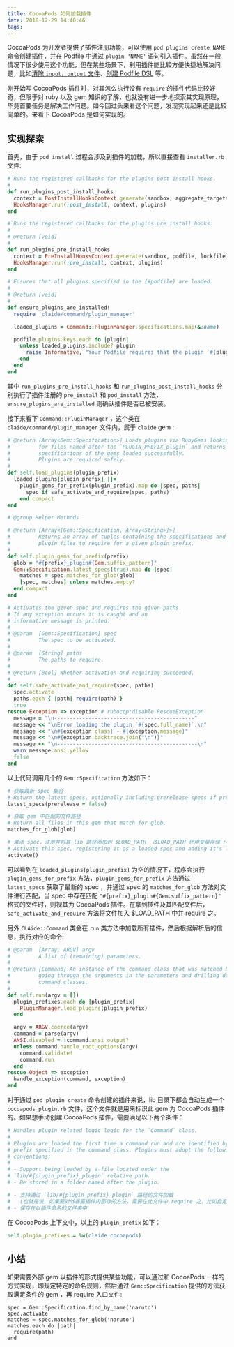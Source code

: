 ```yaml
---
title: CocoaPods 如何加载插件
date: 2018-12-29 14:40:46
tags:
---
```


CocoaPods 为开发者提供了插件注册功能，可以使用 `pod plugins create NAME` 命令创建插件，并在 Podfile 中通过 `plugin 'NAME'` 语句引入插件。虽然在一般情况下很少使用这个功能，但在某些场景下，利用插件能比较方便快捷地解决问题，比如[清除 `input`，`output` 文件](https://github.com/tripleCC/cocoapods-input-output-cleaner)、[创建 Podfile DSL](https://github.com/tripleCC/cocoapods-tdfire-binary) 等。

<!--more-->
刚开始写 CocoaPods 插件时，对其怎么执行没有 `require` 的插件代码比较好奇，但限于对 ruby 以及 gem 知识的了解，也就没有进一步地探索其实现原理，毕竟首要任务是解决工作问题。如今回过头来看这个问题，发现实现起来还是比较简单的。来看下 CocoaPods 是如何实现的。

## 实现探索

首先，由于 `pod install` 过程会涉及到插件的加载，所以直接查看 `installer.rb` 文件:

```ruby
# Runs the registered callbacks for the plugins post install hooks.
#
def run_plugins_post_install_hooks
  context = PostInstallHooksContext.generate(sandbox, aggregate_targets)
  HooksManager.run(:post_install, context, plugins)
end

# Runs the registered callbacks for the plugins pre install hooks.
#
# @return [void]
#
def run_plugins_pre_install_hooks
  context = PreInstallHooksContext.generate(sandbox, podfile, lockfile)
  HooksManager.run(:pre_install, context, plugins)
end

# Ensures that all plugins specified in the {#podfile} are loaded.
#
# @return [void]
#
def ensure_plugins_are_installed!
  require 'claide/command/plugin_manager'

  loaded_plugins = Command::PluginManager.specifications.map(&:name)

  podfile.plugins.keys.each do |plugin|
    unless loaded_plugins.include? plugin
      raise Informative, "Your Podfile requires that the plugin `#{plugin}` be installed. Please install it and try installation again."
    end
  end
end
```

其中 `run_plugins_pre_install_hooks` 和 `run_plugins_post_install_hooks` 分别执行了插件注册的 `pre_install` 和 `pod_install` 方法， `ensure_plugins_are_installed` 则确认插件是否已被安装。

接下来看下 `Command::PluginManager` ，这个类在 `claide/command/plugin_manager` 文件内，属于 `claide` gem :

```ruby
# @return [Array<Gem::Specification>] Loads plugins via RubyGems looking
#         for files named after the `PLUGIN_PREFIX_plugin` and returns the
#         specifications of the gems loaded successfully.
#         Plugins are required safely.
#
def self.load_plugins(plugin_prefix)
  loaded_plugins[plugin_prefix] ||=
    plugin_gems_for_prefix(plugin_prefix).map do |spec, paths|
      spec if safe_activate_and_require(spec, paths)
    end.compact
end

# @group Helper Methods

# @return [Array<[Gem::Specification, Array<String>]>]
#         Returns an array of tuples containing the specifications and
#         plugin files to require for a given plugin prefix.
#
def self.plugin_gems_for_prefix(prefix)
  glob = "#{prefix}_plugin#{Gem.suffix_pattern}"
  Gem::Specification.latest_specs(true).map do |spec|
    matches = spec.matches_for_glob(glob)
    [spec, matches] unless matches.empty?
  end.compact
end

# Activates the given spec and requires the given paths.
# If any exception occurs it is caught and an
# informative message is printed.
#
# @param  [Gem::Specification] spec
#         The spec to be activated.
#
# @param  [String] paths
#         The paths to require.
#
# @return [Bool] Whether activation and requiring succeeded.
#
def self.safe_activate_and_require(spec, paths)
  spec.activate
  paths.each { |path| require(path) }
  true
rescue Exception => exception # rubocop:disable RescueException
  message = "\n---------------------------------------------"
  message << "\nError loading the plugin `#{spec.full_name}`.\n"
  message << "\n#{exception.class} - #{exception.message}"
  message << "\n#{exception.backtrace.join("\n")}"
  message << "\n---------------------------------------------\n"
  warn message.ansi.yellow
  false
end
```

以上代码调用几个的 `Gem::Specification` 方法如下：

```ruby
# 获取最新 spec 集合
# Return the latest specs, optionally including prerelease specs if prerelease is true.
latest_specs(prerelease = false) 

# 获取 gem 中匹配的文件路径
# Return all files in this gem that match for glob.
matches_for_glob(glob) 

# 激活 spec，注册并将其 lib 路径添加到 $LOAD_PATH （$LOAD_PATH 环境变量存储 require 文件时查找的路径）
# Activate this spec, registering it as a loaded spec and adding it's lib paths to $LOAD_PATH. Returns true if the spec was activated, false if it was previously activated. Freaks out if there are conflicts upon activation.
activate() 
```

可以看到在 `loaded_plugins[plugin_prefix]` 为空的情况下，程序会执行 `plugin_gems_for_prefix` 方法，`plugin_gems_for_prefix` 方法通过 `latest_specs` 获取了最新的 spec ，并通过 spec 的 `matches_for_glob` 方法对文件进行匹配，当 spec 中存在匹配 `"#{prefix}_plugin#{Gem.suffix_pattern}"` 格式的文件时，则视其为 CocoaPods 插件。在拿到插件及其匹配文件后，`safe_activate_and_require` 方法将文件加入 $LOAD_PATH 中并 require 之。

另外 `CLAide::Command` 类会在 `run` 类方法中加载所有插件，然后根据解析后的信息，执行对应的命令:

```ruby
# @param  [Array, ARGV] argv
#         A list of (remaining) parameters.
#
# @return [Command] An instance of the command class that was matched by
#         going through the arguments in the parameters and drilling down
#         command classes.
#
def self.run(argv = [])
  plugin_prefixes.each do |plugin_prefix|
    PluginManager.load_plugins(plugin_prefix)
  end

  argv = ARGV.coerce(argv)
  command = parse(argv)
  ANSI.disabled = !command.ansi_output?
  unless command.handle_root_options(argv)
    command.validate!
    command.run
  end
rescue Object => exception
  handle_exception(command, exception)
end
```

对于通过 `pod plugin create` 命令创建的插件来说，lib 目录下都会自动生成一个 `cocoapods_plugin.rb` 文件，这个文件就是用来标识此 gem 为 CocoaPods 插件的。如果想手动创建 CocoaPods 插件，需要满足以下两个条件：
```ruby
# Handles plugin related logic logic for the `Command` class.
#
# Plugins are loaded the first time a command run and are identified by the
# prefix specified in the command class. Plugins must adopt the following
# conventions:
#
# - Support being loaded by a file located under the
# `lib/#{plugin_prefix}_plugin` relative path.
# - Be stored in a folder named after the plugin.

# - 支持通过 `lib/#{plugin_prefix}_plugin` 路径的文件加载
#   (也就是说，如果要对外暴露插件内部存的方法，需要在此文件中 require 之，比如自定义的 Podfile DSL 文件)
# - 保存在以插件命名的文件夹中
```

在 CocoaPods 上下文中，以上的 `plugin_prefix` 如下：
```ruby
self.plugin_prefixes = %w(claide cocoapods)
```


## 小结

如果需要外部 gem 以插件的形式提供某些功能，可以通过和 CocoaPods 一样的方式实现，即规定特定的命名规则，然后通过 `Gem::Specification` 提供的方法获取满足条件的 gem ，再 require 入口文件:

```
spec = Gem::Specification.find_by_name('naruto')
spec.activate
matches = spec.matches_for_glob('naruto')
matches.each do |path|
  require(path)
end
```